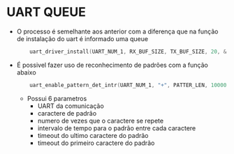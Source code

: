 # UART QUEUE

- O processo é semelhante aos anterior com a diferença que na função de instalação do uart é informado uma queue 
    ~~~c
        uart_driver_install(UART_NUM_1, RX_BUF_SIZE, TX_BUF_SIZE, 20, &xUart_Queue, 0);
    ~~~

- É possivel fazer uso de reconhecimento de padrões com a função abaixo 
    ~~~c
        uart_enable_pattern_det_intr(UART_NUM_1, "+", PATTER_LEN, 10000, 10, 10);
    ~~~
    - Possui 6 parametros
        - UART da comunicação
        - caractere de padrão
        - numero de vezes que o caractere se repete 
        - intervalo de tempo para o padrão entre cada caractere 
        - timeout do ultimo caractere do padrão 
        - timeout do primeiro caractere do padrão 
